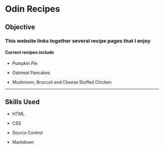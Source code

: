 # Odin Recipes

## Objective

### This website links together several recipe pages that I enjoy

#### Current recipes include

* Pumpkin Pie

* Oatmeal Pancakes

* Mushroom, Broccoli and Cheese Stuffed Chicken

---

## Skills Used

* HTML

* CSS

* Source Control

* Markdown
